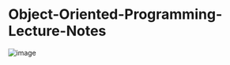 # Object-Oriented-Programming-Lecture-Notes

![image](https://github.com/SevdanurGENC/Object-Oriented-Programming-Lecture-Notes/assets/5441882/e644b7b4-d2dd-4018-8ee2-44a64329d05c)
